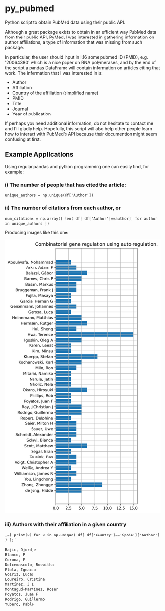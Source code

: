 # py_pubmed
Python script to obtain PubMed data using their public API.

Although a great package exists to obtain in an efficient way PubMed data from their public API, [PyMed](https://pypi.org/project/pymed/ "PyMed"), I was interested in gathering information on author affiliations, a type of information that was missing from such package.

In particular, the user should input in l.16 some pubmed ID (PMID), e.g. '20064380' which is a nice paper on RNA polymerases, and by the end of the script a pandas DataFrame will contain information on articles citing that work. The information that I was interested in is: 

- Author
- Affiliation
- Country of the affiliation (simplified name)
- PMID
- Title
- Journal
- Year of publication

If perhaps you need additional information, do not hesitate to contact me and I'll gladly help.
Hopefully, this script will also help other people learn how to interact with PubMed's API because their documention might seem confusing at first. 


## Example Applications
Using regular pandas and python programming one can easily find, for example:

### i) The number of people that has cited the article: 

	unique_authors = np.unique(df['Author'])

### ii) The number of citations from each author, or

	num_citations = np.array([ len( df[ df['Author']==author]) for author in unique_authors ])
Producing images like this one:

![Number of citations from each author](/figure.png)


### iii) Authors with their affiliation in a given country

	_=[ print(x) for x in np.unique( df[ df['Country']=='Spain']['Author'] ) ];`
	
	Bajic, Djordje
	Blanco, P
	Corona, F
	Dolcemascolo, Roswitha
	Elola, Ignacio
	Goiriz, Lucas
	Loureiro, Cristina
	Martínez, J L
	Montagud-Martínez, Roser
	Poyatos, Juan F
	Rodrigo, Guillermo
	Yubero, Pablo
